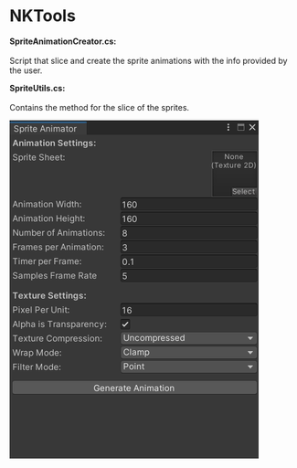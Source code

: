 # NKTools

**SpriteAnimationCreator.cs:**  
<br /> Script that slice and create the sprite animations with the info provided by the user.<br />
  
**SpriteUtils.cs:**  
<br />Contains the method for the slice of the sprites.<br />

![Sprite Animator](/Images/SpriteAnimator.png)
